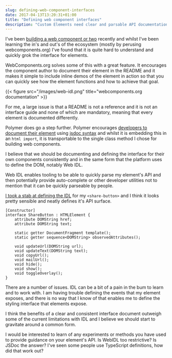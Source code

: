 ```yaml
---
slug: defining-web-component-interfaces
date: 2017-04-13T13:20:31+01:00
title: "Defining web component interfaces"
description: "Custom Elements need clear and parsable API documentation."
---
```

I've been [building a web component or
two](/creating-a-share-button-web-component/) recently and whilst I've been
learning the in's and out's of the ecosystem (mostly by perusing
webcomponents.org) I've found that it is quite hard to understand and quickly 
grok the interface for elements.

WebComponents.org solves some of this with a great feature. It encourages the
component author to document their element in the README and it makes it simple
to include inline demos of the element in action so that you can quickly see 
how the element functions and how to achieve that goal.

{{< figure src="/images/web-idl.png" title="webcomponents.org documentation" >}}

For me, a large issue is that a README is not a reference and it is not an
interface guide and none of which are mandatory, meaning that every element is
documented differently.

Polymer does go a step further. Polymer encourages [developers to document their 
element](https://www.polymer-project.org/1.0/docs/tools/documentation) using
[jsdoc syntax](http://usejsdoc.org/about-getting-started.html) and whilst it 
is embedding this in an `html import`, it is transportable to the single class
method I chose for building web components.

I believe that we should be documenting and defining the interface for their own
components consistently and in the same form that the platform uses to define
the DOM, notably Web IDL.

Web IDL enables tooling to be able to quickly parse my element's API and then
potentially provide auto-complete or other developer utilities not to mention
that it can be quickly parseable by people.

[I took a stab at defining the
IDL](https://github.com/PaulKinlan/share-button/blob/master/share-button.idl)
for my `<share-button>` and I think it looks pretty sensible and neatly defines
it's API surface.

```
[Constructor]
interface ShareButton : HTMLElement {
    attribute DOMString href;
    attribute DOMString text;

    static getter DocumentFragment template();
    static getter sequence<DOMString> observedAttributes();

    void updateUrl(DOMString url);
    void updateText(DOMString text);
    void copyUrl();
    void mailUrl();
    void hide();
    void show();
    void toggleOverlay();
}
```

There are a number of issues. IDL can be a bit of a pain in the bum to learn and
to work with. I am having trouble defining the events that my element exposes,
and there is no way that I know of that enables me to define the styling
interface that elements expose.

I think the benefits of a clear and consistent interface document outweigh some
of the current limitations with IDL and I believe we should start to gravitate
around a common form.

I would be interested to learn of any experiments or methods you have used to
provide guidance on your element's API. Is WebIDL too restrictive? Is JSDoc the
answer? I've seen some people use TypeScript definitions, how did that work out?